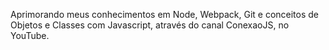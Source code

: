
Aprimorando meus conhecimentos em Node, Webpack, Git e conceitos de Objetos e Classes com Javascript, através do canal ConexaoJS, no YouTube.
